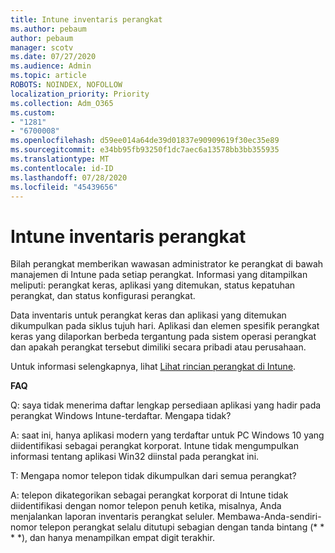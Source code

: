```yaml
---
title: Intune inventaris perangkat
ms.author: pebaum
author: pebaum
manager: scotv
ms.date: 07/27/2020
ms.audience: Admin
ms.topic: article
ROBOTS: NOINDEX, NOFOLLOW
localization_priority: Priority
ms.collection: Adm_O365
ms.custom:
- "1281"
- "6700008"
ms.openlocfilehash: d59ee014a64de39d01837e90909619f30ec35e89
ms.sourcegitcommit: e34bb95fb93250f1dc7aec6a13578bb3bb355935
ms.translationtype: MT
ms.contentlocale: id-ID
ms.lasthandoff: 07/28/2020
ms.locfileid: "45439656"
---
```

# <a name="intune-device-inventory"></a>Intune inventaris perangkat

Bilah perangkat memberikan wawasan administrator ke perangkat di bawah manajemen di Intune pada setiap perangkat. Informasi yang ditampilkan meliputi: perangkat keras, aplikasi yang ditemukan, status kepatuhan perangkat, dan status konfigurasi perangkat.

Data inventaris untuk perangkat keras dan aplikasi yang ditemukan dikumpulkan pada siklus tujuh hari. Aplikasi dan elemen spesifik perangkat keras yang dilaporkan berbeda tergantung pada sistem operasi perangkat dan apakah perangkat tersebut dimiliki secara pribadi atau perusahaan.

Untuk informasi selengkapnya, lihat [Lihat rincian perangkat di Intune](https://docs.microsoft.com/intune/device-inventory).

**FAQ**

Q: saya tidak menerima daftar lengkap persediaan aplikasi yang hadir pada perangkat Windows Intune-terdaftar. Mengapa tidak?

A: saat ini, hanya aplikasi modern yang terdaftar untuk PC Windows 10 yang diidentifikasi sebagai perangkat korporat. Intune tidak mengumpulkan informasi tentang aplikasi Win32 diinstal pada perangkat ini.

T: Mengapa nomor telepon tidak dikumpulkan dari semua perangkat?

A: telepon dikategorikan sebagai perangkat korporat di Intune tidak diidentifikasi dengan nomor telepon penuh ketika, misalnya, Anda menjalankan laporan inventaris perangkat seluler. Membawa-Anda-sendiri-nomor telepon perangkat selalu ditutupi sebagian dengan tanda bintang (* * * *), dan hanya menampilkan empat digit terakhir.